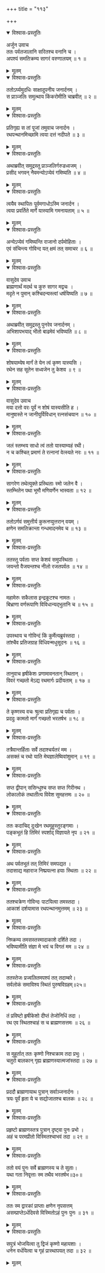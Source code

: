 +++
title = "११३"

+++

<details open><summary>विश्वास-प्रस्तुतिः</summary>

अर्जुन उवाच  
ततः पर्वतजालानि सरितश्च वनानि च ।  
अपश्यं समतिक्रम्य सागरं वरुणालयम् ॥ १ ॥
</details>

<details><summary>मूलम्</summary>

अर्जुन उवाच  
ततः पर्वतजालानि सरितश्च वनानि च ।  
अपश्यं समतिक्रम्य सागरं वरुणालयम् ॥ १ ॥
</details>

<details open><summary>विश्वास-प्रस्तुतिः</summary>

ततोऽर्घ्यमुदधिः साक्षादुपनीय जनार्दनम् ।  
स प्राञ्जलिः समुत्थाय किंकरोमीति चाब्रवीत् ॥ २ ॥
</details>

<details><summary>मूलम्</summary>

ततोऽर्घ्यमुदधिः साक्षादुपनीय जनार्दनम् ।  
स प्राञ्जलिः समुत्थाय किंकरोमीति चाब्रवीत् ॥ २ ॥
</details>

<details open><summary>विश्वास-प्रस्तुतिः</summary>

प्रतिगृह्य स तां पूजां तमुवाच जनार्दनः ।  
रथपन्थानमिच्छामि त्वया दत्तं नदीपते ॥ ३ ॥
</details>

<details><summary>मूलम्</summary>

प्रतिगृह्य स तां पूजां तमुवाच जनार्दनः ।  
रथपन्थानमिच्छामि त्वया दत्तं नदीपते ॥ ३ ॥
</details>

<details open><summary>विश्वास-प्रस्तुतिः</summary>

अथाब्रवीत् समुद्रस्तु प्राञ्जलिर्गरुडध्वजम् ।  
प्रसीद भगवन् नैवमन्योऽप्येवं गमिष्यति ॥ ४ ॥
</details>

<details><summary>मूलम्</summary>

अथाब्रवीत् समुद्रस्तु प्राञ्जलिर्गरुडध्वजम् ।  
प्रसीद भगवन् नैवमन्योऽप्येवं गमिष्यति ॥ ४ ॥
</details>

<details open><summary>विश्वास-प्रस्तुतिः</summary>

त्वयैव स्थापितः पूर्वमगाधोऽस्मि जनार्दन ।  
त्वया प्रवर्तिते मार्गे यास्यामि गमनायताम् ॥ ५ ॥
</details>

<details><summary>मूलम्</summary>

त्वयैव स्थापितः पूर्वमगाधोऽस्मि जनार्दन ।  
त्वया प्रवर्तिते मार्गे यास्यामि गमनायताम् ॥ ५ ॥
</details>

<details open><summary>विश्वास-प्रस्तुतिः</summary>

अन्येऽप्येवं गमिष्यन्ति राजानो दर्पमोहिताः ।  
एवं संचिन्त्य गोविन्द यत् क्षमं तत् समाचर ॥ ६ ॥
</details>

<details><summary>मूलम्</summary>

अन्येऽप्येवं गमिष्यन्ति राजानो दर्पमोहिताः ।  
एवं संचिन्त्य गोविन्द यत् क्षमं तत् समाचर ॥ ६ ॥
</details>

<details open><summary>विश्वास-प्रस्तुतिः</summary>

वासुदेव उवाच  
ब्राह्मणार्थं मदर्थ च कुरु सागर मद्वचः ।  
मदृते न पुमान् कश्चिदन्यस्त्वां धर्षयिष्यति ॥ ७ ॥
</details>

<details><summary>मूलम्</summary>

वासुदेव उवाच  
ब्राह्मणार्थं मदर्थ च कुरु सागर मद्वचः ।  
मदृते न पुमान् कश्चिदन्यस्त्वां धर्षयिष्यति ॥ ७ ॥
</details>

<details open><summary>विश्वास-प्रस्तुतिः</summary>

अथाब्रवीत् समुद्रस्तु पुनरेव जनार्दनम् ।  
अभिशापभयाद् भीतो बाढमेवं भविष्यति ॥ ८ ॥
</details>

<details><summary>मूलम्</summary>

अथाब्रवीत् समुद्रस्तु पुनरेव जनार्दनम् ।  
अभिशापभयाद् भीतो बाढमेवं भविष्यति ॥ ८ ॥
</details>

<details open><summary>विश्वास-प्रस्तुतिः</summary>

शोषयाम्येष मार्गं ते येन त्वं कृष्ण यास्यसि ।  
रथेन सह सूतेन सध्वजेन तु केशव ॥ ९ ॥
</details>

<details><summary>मूलम्</summary>

शोषयाम्येष मार्गं ते येन त्वं कृष्ण यास्यसि ।  
रथेन सह सूतेन सध्वजेन तु केशव ॥ ९ ॥
</details>

<details open><summary>विश्वास-प्रस्तुतिः</summary>

वासुदेव उवाच  
मया दत्तो वरः पूर्वं न शोषं यास्यसीति ह ।  
मानुषास्ते न जानीयुर्विविधान् रत्नसंचयान ॥ १० ॥
</details>

<details><summary>मूलम्</summary>

वासुदेव उवाच  
मया दत्तो वरः पूर्वं न शोषं यास्यसीति ह ।  
मानुषास्ते न जानीयुर्विविधान् रत्नसंचयान ॥ १० ॥
</details>

<details open><summary>विश्वास-प्रस्तुतिः</summary>

जलं स्तम्भय साधो त्वं ततो यास्याम्यहं रथी।  
न च कश्चित् प्रमाणं ते रत्नानां वेत्स्यते नरः ॥ ११ ॥
</details>

<details><summary>मूलम्</summary>

जलं स्तम्भय साधो त्वं ततो यास्याम्यहं रथी।  
न च कश्चित् प्रमाणं ते रत्नानां वेत्स्यते नरः ॥ ११ ॥
</details>

<details open><summary>विश्वास-प्रस्तुतिः</summary>

सागरेण तथेत्युक्ते प्रस्थिताः स्मो जलेन वै ।  
स्तम्भितेन पथा भूमौ मणिवर्णेन भास्वता ॥ १२ ॥
</details>

<details><summary>मूलम्</summary>

सागरेण तथेत्युक्ते प्रस्थिताः स्मो जलेन वै ।  
स्तम्भितेन पथा भूमौ मणिवर्णेन भास्वता ॥ १२ ॥
</details>

<details open><summary>विश्वास-प्रस्तुतिः</summary>

ततोऽर्णवं समुत्तीर्य कुरूनप्युत्तरान् वयम् ।  
क्षणेन समतिक्रान्ता गन्धमादनमेव च ॥ १३ ॥
</details>

<details><summary>मूलम्</summary>

ततोऽर्णवं समुत्तीर्य कुरूनप्युत्तरान् वयम् ।  
क्षणेन समतिक्रान्ता गन्धमादनमेव च ॥ १३ ॥
</details>

<details open><summary>विश्वास-प्रस्तुतिः</summary>

ततस्तु पर्वताः सप्त केशवं समुपस्थिताः ।  
जयन्तो वैजयन्तश्च नीलो रजतपर्वतः ॥ १४ ॥
</details>

<details><summary>मूलम्</summary>

ततस्तु पर्वताः सप्त केशवं समुपस्थिताः ।  
जयन्तो वैजयन्तश्च नीलो रजतपर्वतः ॥ १४ ॥
</details>

<details open><summary>विश्वास-प्रस्तुतिः</summary>

महामेरुः सकैलास इन्द्रकूटश्च नामतः ।  
बिभ्राणा वर्णरूपाणि विविधान्यद्भुतानि च ॥ १५ ॥
</details>

<details><summary>मूलम्</summary>

महामेरुः सकैलास इन्द्रकूटश्च नामतः ।  
बिभ्राणा वर्णरूपाणि विविधान्यद्भुतानि च ॥ १५ ॥
</details>

<details open><summary>विश्वास-प्रस्तुतिः</summary>

उपस्थाय च गोविन्दं किं कुर्मेत्यब्रुवंस्तदा ।  
तांश्चैव प्रतिजग्राह विधिवन्मधुसूदनः ॥ १६ ॥
</details>

<details><summary>मूलम्</summary>

उपस्थाय च गोविन्दं किं कुर्मेत्यब्रुवंस्तदा ।  
तांश्चैव प्रतिजग्राह विधिवन्मधुसूदनः ॥ १६ ॥
</details>

<details open><summary>विश्वास-प्रस्तुतिः</summary>

तानुवाच हृषीकेशः प्रणामावनतान् स्थितान् ।  
विवरं गच्छतो मेऽद्य रथमार्गः प्रदीयताम् ॥ १७ ॥
</details>

<details><summary>मूलम्</summary>

तानुवाच हृषीकेशः प्रणामावनतान् स्थितान् ।  
विवरं गच्छतो मेऽद्य रथमार्गः प्रदीयताम् ॥ १७ ॥
</details>

<details open><summary>विश्वास-प्रस्तुतिः</summary>

ते कृष्णस्य वचः श्रुत्वा प्रतिगृह्य च पर्वताः ।  
प्रददुः कामतो मार्गं गच्छतो भरतर्षभ ॥ १८ ॥
</details>

<details><summary>मूलम्</summary>

ते कृष्णस्य वचः श्रुत्वा प्रतिगृह्य च पर्वताः ।  
प्रददुः कामतो मार्गं गच्छतो भरतर्षभ ॥ १८ ॥
</details>

<details open><summary>विश्वास-प्रस्तुतिः</summary>

तत्रैवान्तर्हिताः सर्वे तदाश्चर्यतरं मम ।  
असक्तं च रथो याति मेघज्ञालेष्विवांशुमान् ॥ १९ ॥
</details>

<details><summary>मूलम्</summary>

तत्रैवान्तर्हिताः सर्वे तदाश्चर्यतरं मम ।  
असक्तं च रथो याति मेघज्ञालेष्विवांशुमान् ॥ १९ ॥
</details>

<details open><summary>विश्वास-प्रस्तुतिः</summary>

सप्त द्वीपान् ससिन्धुश्च सप्त सप्त गिरीनथ ।  
लोकालोकं तथातीत्य विवेश सुमहत्तमः ॥ २० ॥
</details>

<details><summary>मूलम्</summary>

सप्त द्वीपान् ससिन्धुश्च सप्त सप्त गिरीनथ ।  
लोकालोकं तथातीत्य विवेश सुमहत्तमः ॥ २० ॥
</details>

<details open><summary>विश्वास-प्रस्तुतिः</summary>

ततः कदाचिद् दुःखेन रथमूहुस्तुरङ्गमाः ।  
पङ्कभूतं हि तिमिरं स्पर्शाद् विज्ञायते नृप ॥ २१ ॥
</details>

<details><summary>मूलम्</summary>

ततः कदाचिद् दुःखेन रथमूहुस्तुरङ्गमाः ।  
पङ्कभूतं हि तिमिरं स्पर्शाद् विज्ञायते नृप ॥ २१ ॥
</details>

<details open><summary>विश्वास-प्रस्तुतिः</summary>

अथ पर्वतभूतं तत् तिमिरं समपद्यत ।  
तदासाद्य महाराज निष्प्रयत्ना हयाः स्थिताः ॥ २२ ॥
</details>

<details><summary>मूलम्</summary>

अथ पर्वतभूतं तत् तिमिरं समपद्यत ।  
तदासाद्य महाराज निष्प्रयत्ना हयाः स्थिताः ॥ २२ ॥
</details>

<details open><summary>विश्वास-प्रस्तुतिः</summary>

ततश्चक्रेण गोविन्दः पाटयित्वा तमस्तदा ।  
आकाशं दर्शयामास रथपन्थानमुत्तमम् ॥ २३ ॥
</details>

<details><summary>मूलम्</summary>

ततश्चक्रेण गोविन्दः पाटयित्वा तमस्तदा ।  
आकाशं दर्शयामास रथपन्थानमुत्तमम् ॥ २३ ॥
</details>

<details open><summary>विश्वास-प्रस्तुतिः</summary>

निष्क्रम्य तमसस्तस्मादाकाशे दर्शिते तदा ।  
भविष्यामीति संज्ञा मे भयं च विगतं मम ॥ २४ ॥
</details>

<details><summary>मूलम्</summary>

निष्क्रम्य तमसस्तस्मादाकाशे दर्शिते तदा ।  
भविष्यामीति संज्ञा मे भयं च विगतं मम ॥ २४ ॥
</details>

<details open><summary>विश्वास-प्रस्तुतिः</summary>

ततस्तेजः प्रज्वलितमपश्यं तत् तदाम्बरे।  
सर्वलोकं समाविश्य स्थितं पुरुषविग्रहम्॥२५॥
</details>

<details><summary>मूलम्</summary>

ततस्तेजः प्रज्वलितमपश्यं तत् तदाम्बरे।  
सर्वलोकं समाविश्य स्थितं पुरुषविग्रहम्॥२५॥
</details>

<details open><summary>विश्वास-प्रस्तुतिः</summary>

तं प्रविष्टो हृषीकेशो दीप्तं तेजोनिधिं तदा ।  
रथ एव स्थितश्चाहं स च ब्राह्मणसत्तमः ॥ २६ ॥
</details>

<details><summary>मूलम्</summary>

तं प्रविष्टो हृषीकेशो दीप्तं तेजोनिधिं तदा ।  
रथ एव स्थितश्चाहं स च ब्राह्मणसत्तमः ॥ २६ ॥
</details>

<details open><summary>विश्वास-प्रस्तुतिः</summary>

स मुहूर्तात् ततः कृष्णो निश्चक्राम तदा प्रभुः ।  
चतुरो बालकान् गृह्य ब्राह्मणस्यात्मजांस्तदा ॥ २७ ॥
</details>

<details><summary>मूलम्</summary>

स मुहूर्तात् ततः कृष्णो निश्चक्राम तदा प्रभुः ।  
चतुरो बालकान् गृह्य ब्राह्मणस्यात्मजांस्तदा ॥ २७ ॥
</details>

<details open><summary>विश्वास-प्रस्तुतिः</summary>

प्रददौ ब्राह्मणायाथ पुत्रान् सर्वाञ्जनार्दनः ।  
त्रयः पूर्वं हृता ये च सद्योजातश्च बालकः ॥ २८ ॥
</details>

<details><summary>मूलम्</summary>

प्रददौ ब्राह्मणायाथ पुत्रान् सर्वाञ्जनार्दनः ।  
त्रयः पूर्वं हृता ये च सद्योजातश्च बालकः ॥ २८ ॥
</details>

<details open><summary>विश्वास-प्रस्तुतिः</summary>

प्रहृष्टो ब्राह्मणस्तत्र पुत्रान् दृष्ट्वा पुनः प्रभो ।  
अहं च परमप्रीतो विस्मितश्चाभवं तदा ॥ २९ ॥
</details>

<details><summary>मूलम्</summary>

प्रहृष्टो ब्राह्मणस्तत्र पुत्रान् दृष्ट्वा पुनः प्रभो ।  
अहं च परमप्रीतो विस्मितश्चाभवं तदा ॥ २९ ॥
</details>

<details open><summary>विश्वास-प्रस्तुतिः</summary>

ततो वयं पुनः सर्वे ब्राह्मणस्य च ते सुताः।  
यथा गता निवृ्त्ताः स्म तथैव भरतर्षभ॥३०॥
</details>

<details><summary>मूलम्</summary>

ततो वयं पुनः सर्वे ब्राह्मणस्य च ते सुताः।  
यथा गता निवृ्त्ताः स्म तथैव भरतर्षभ॥३०॥
</details>

<details open><summary>विश्वास-प्रस्तुतिः</summary>

ततः स्म द्वारकां प्राप्ताः क्षणेन नृपसत्तम्  
असम्प्राप्तेऽर्धदिवसे विस्मितोऽहं पुनः पुनः ॥ ३१ ॥
</details>

<details><summary>मूलम्</summary>

ततः स्म द्वारकां प्राप्ताः क्षणेन नृपसत्तम्  
असम्प्राप्तेऽर्धदिवसे विस्मितोऽहं पुनः पुनः ॥ ३१ ॥
</details>

<details open><summary>विश्वास-प्रस्तुतिः</summary>

सपुत्रं भोजयित्वा तु द्विजं कृष्णो महायशाः ।  
धनेन वर्धयित्वा च गृहं प्रास्थापयत् तदा ॥ ३२ ॥
</details>

<details><summary>मूलम्</summary>

सपुत्रं भोजयित्वा तु द्विजं कृष्णो महायशाः ।  
धनेन वर्धयित्वा च गृहं प्रास्थापयत् तदा ॥ ३२ ॥
</details>